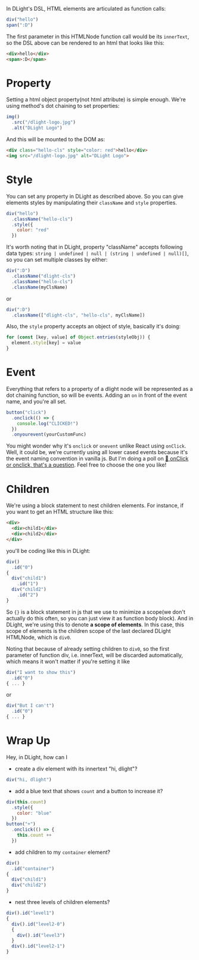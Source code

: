 In DLight's DSL, HTML elements are articulated as function calls:
```js
div("hello")
span(":D")
```
The first parameter in this HTMLNode function call would be its `innerText`, so the DSL above can be rendered to an html that looks like this:
```html
<div>hello</div>
<span>:D</span>
```
# Property
Setting a html object property(not html attribute) is simple enough. We're using method's dot chaining to set properties:
```js
img()
  .src("/dlight-logo.jpg")
  .alt("DLight Logo")
```
And this will be mounted to the DOM as:
```html
<div class="hello-cls" style="color: red">hello</div>
<img src="/dlight-logo.jpg" alt="DLight Logo">
```
# Style
You can set any property in DLight as described above. So you can give elements styles by manipulating their `className` and `style` properties.
```js
div("hello")
  .className("hello-cls")
  .style({
    color: "red"
  })
```
It's worth noting that in DLight, property "className" accepts following data types: `string | undefined | null | (string | undefined | null)[]`, so you can set multiple classes by either:
```js
div(":D")
  .className("dlight-cls")
  .className("hello-cls")
  .className(myClsName)
```
or
```js
div(":D")
  .className(["dlight-cls", "hello-cls", myClsName])
```
Also, the `style` property accepts an object of style, basically it's doing:
```js
for (const [key, value] of Object.entries(styleObj)) {
  element.style[key] = value
}
```

# Event
Everything that refers to a property of a dlight node will be represented as a dot chaining function, so will be events. Adding an `on` in front of the event name, and you're all set.
```js
button("click")
  .onclick(() => {
    console.log("CLICKED!")
  })
  .onyourevent(yourCustomFunc)
```
You might wonder why it's `onclick` or `onevent` unlike React using `onClick`. Well, it could be, we're currently using all lower cased events because it's the event naming convention in vanilla js. But I'm doing a poll on [🧐 onClick or onclick, that's a question](https://github.com/dlight-js/dlight/issues/49). Feel free to choose the one you like!


# Children
We're using a block statement to nest children elements. For instance, if you want to get an HTML structure like this:
```html
<div>
  <div>child1</div>
  <div>child2</div>
</div>
```
you'll be coding like this in DLight:
```js
div()
  .id("0")
{
  div("child1")
    .id("1")
  div("child2")
    .id("2")
}
```
So `{}` is a block statement in js that we use to minimize a scope(we don't actually do this often, so you can just view it as function body block). And in DLight, we're using this to denote **a scope of elements**. In this case, this scope of elements is the children scope of the last declared DLight HTMLNode, which is `div0`. 

Noting that because of already setting children to `div0`, so the first parameter of function div, i.e. innerText, will be discarded automatically, which means it won't matter if you're setting it like
```js
div("I want to show this")
  .id("0")
{ ... }
```
or
```js
div("But I can't")
  .id("0")
{ ... }
```

# Wrap Up
Hey, in DLight, how can I
* create a div element with its innertext "hi, dlight"?
```js
div("hi, dlight")
```
* add a blue text that shows `count` and a button to increase it?
```js
div(this.count)
  .style({
    color: "blue"
  })
button("+")
  .onclick(() => {
    this.count ++
  })
```
* add children to my `container` element?
```js
div()
  .id("container")
{
  div("child1")
  div("child2")
}
```
* nest three levels of children elements?
```js
div().id("level1")
{
  div().id("level2-0")
  {
    div().id("level3")
  }
  div().id("level2-1")
}
```